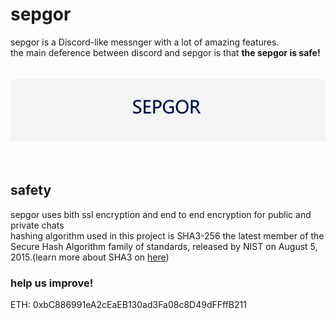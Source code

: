 # sepgor
sepgor is a Discord-like messnger with a lot of amazing features.<br>
the main deference between discord and sepgor is that **the sepgor is safe!**<br><br><br>
![This is an image](/images/Untitled2.png)<br><br><br>
## safety
sepgor uses bith ssl encryption and end to end encryption for public and private chats<br>
hashing algorithm used in this project is SHA3-256 the latest member of the Secure Hash Algorithm family of standards, released by NIST on August 5, 2015.(learn more about SHA3 on [here](https://en.wikipedia.org/wiki/SHA-3))<br>
### help us improve!
ETH: 0xbC886991eA2cEaEB130ad3Fa08c8D49dFFffB211

